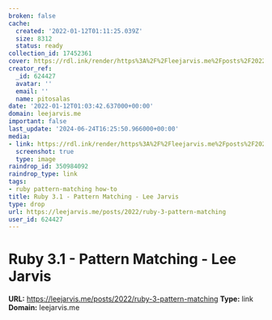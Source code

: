 ```yaml
---
broken: false
cache:
  created: '2022-01-12T01:11:25.039Z'
  size: 8312
  status: ready
collection_id: 17452361
cover: https://rdl.ink/render/https%3A%2F%2Fleejarvis.me%2Fposts%2F2022%2Fruby-3-pattern-matching
creator_ref:
  _id: 624427
  avatar: ''
  email: ''
  name: pitosalas
date: '2022-01-12T01:03:42.637000+00:00'
domain: leejarvis.me
important: false
last_update: '2024-06-24T16:25:50.966000+00:00'
media:
- link: https://rdl.ink/render/https%3A%2F%2Fleejarvis.me%2Fposts%2F2022%2Fruby-3-pattern-matching
  screenshot: true
  type: image
raindrop_id: 350984092
raindrop_type: link
tags:
- ruby pattern-matching how-to
title: Ruby 3.1 - Pattern Matching - Lee Jarvis
type: drop
url: https://leejarvis.me/posts/2022/ruby-3-pattern-matching
user_id: 624427
---
```


# Ruby 3.1 - Pattern Matching - Lee Jarvis

**URL:** https://leejarvis.me/posts/2022/ruby-3-pattern-matching
**Type:** link
**Domain:** leejarvis.me
